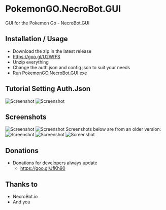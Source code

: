 #  PokemonGO.NecroBot.GUI
GUI for the Pokemon Go - NecroBot.GUI

## Installation / Usage
 - Download the zip in the latest release
  - https://goo.gl/U2WfFS
 - Unzip everything
 - Change the auth.json and
config.json to suit your needs
- Run PokemonGO.NecroBot.GUI.exe

## Tutorial Setting Auth.Json

![Screenshot](https://raw.githubusercontent.com/hanncreator/PokemonGo.NecroBot.GUI/master/Screenshots/auth1.PNG "Screenshot")
![Screenshot](https://raw.githubusercontent.com/hanncreator/PokemonGo.NecroBot.GUI/master/Screenshots/auth2.PNG "Screenshot")


## Screenshots
![Screenshot](https://raw.githubusercontent.com/hanncreator/PokemonGo.NecroBot.GUI/master/Screenshots/screen0.png "Screenshot")
![Screenshot](https://raw.githubusercontent.com/hanncreator/PokemonGo.NecroBot.GUI/master/Screenshots/screen1.png "Screenshot")
Screenshots below are from an older version: 
![Screenshot](https://raw.githubusercontent.com/hanncreator/PokemonGoBot.GUI/master/Screenshots/screen2.png "Screenshot")
![Screenshot](https://raw.githubusercontent.com/hanncreator/PokemonGoBot.GUI/master/Screenshots/screen3.png "Screenshot")
![Screenshot](https://raw.githubusercontent.com/hanncreator/PokemonGoBot.GUI/master/Screenshots/screen4.png "Screenshot")

## Donations

 - Donations for developers always update
   - https://goo.gl/JfKh90

## Thanks to
- NecroBot.io
- And you
